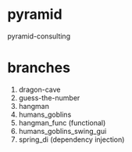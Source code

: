 # pyramid
pyramid-consulting

# branches
1. dragon-cave
2. guess-the-number
3. hangman
4. humans_goblins
5. hangman_func (functional) 
6. humans_goblins_swing_gui
8. spring_di (dependency injection)
